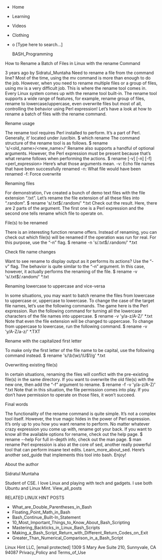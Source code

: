 





















































* Home
* Learning
* Videos
* Clothing
*
  o [Type here to search...]


   BASH_Programming


How to Rename a Batch of Files in Linux with the rename Command

3 years ago
by Sidratul_Muntaha
Need to rename a file from the command line? Most of the time, using the mv
command is more than enough to do the job. However, when you need to rename
multiple files or a group of files, using mv is a very difficult job.
This is where the rename tool comes in. Every Linux system comes up with the
rename tool built-in. The rename tool supports a wide range of features, for
example, rename group of files, rename to lowercase/uppercase, even overwrite
files but most of all, controlling the behavior using Perl expression!
Let’s have a look at how to rename a batch of files with the rename command.

Rename usage

The rename tool requires Perl installed to perform. It’s a part of Perl.
Generally, it’ located under /usr/bin.
$ which rename
The command structure of the rename tool is as follows.
$ rename 's/<old_name>/<new_name>/' <files>
Rename also supports a handful of optional arguments. However, the Perl
expression must be present because that’s what rename follows when performing
the actions.
$ rename [-v] [-n] [-f] <perl_expression> <files>
Here’s what those arguments mean.
-v: Echo file names that have been successfully renamed
-n: What file would have been renamed
-f: Force overwrite

Renaming files

For demonstration, I’ve created a bunch of demo text files with the file
extension “.txt”.
Let’s rename the file extension of all these files into “.random”.
$ rename 's/\.txt$/\.random/' *.txt
Check out the result.
Here, there are 2 parts of the argument. The first one is a Perl expression and
the second one tells rename which file to operate on.

File(s) to be renamed

There is an interesting function rename offers. Instead of renaming, you can
check out which file(s) will be renamed if the operation was run for real. For
this purpose, use the “-n” flag.
$ rename -n 's/\.txt$/\.random/' *.txt

Check file name changes

Want to see rename to display output as it performs its actions? Use the “-v”
flag. The behavior is quite similar to the “-n” argument. In this case,
however, it actually performs the renaming of the file.
$ rename -v 's/\.txt$/\.random/' *.txt

Renaming lowercase to uppercase and vice-versa

In some situations, you may want to batch rename the files from lowercase to
uppercase or, uppercase to lowercase. To change the case of the target file
names, let’s use the following commands.
The game here is the Perl expression. Run the following command for turning all
the lowercase characters of the file names into uppercase.
$ rename -v 'y/a-z/A-Z/' *.txt
Note that even the file extension will be changed to uppercase. To change from
uppercase to lowercase, run the following command.
$ rename -v 'y/A-Z/a-z/' *.TXT

Rename with the capitalized first letter

To make only the first letter of the file name to be capital, use the following
command instead.
$ rename 's/\b(\w)/\U$1/g' *.txt

Overwriting existing file(s)

In certain situations, renaming the files will conflict with the pre-existing
file(s) in the same directory. If you want to overwrite the old file(s) with
the new one, then add the “-f” argument to rename.
$ rename -f -v 'y/a-z/A-Z/' *.txt
Note that in this situation, the file permission comes into play. If you don’t
have permission to operate on those files, it won’t succeed.

Final words

The functionality of the rename command is quite simple. It’s not a complex
tool itself. However, the true magic hides in the power of Perl expression.
It’s only up to you how you want rename to perform. No matter whatever crazy
expression you come up with, rename got your back.
If you want to know all the available options for rename, check out the help
page.
$ rename --help
For full in-depth info, check out the man page.
$ man rename
Perl expression is also at the core of sed, another really powerful tool that
can perform insane text edits. Learn_more_about_sed. Here’s another sed_guide
that implements this tool into bash.
Enjoy!


About the author


Sidratul Muntaha

Student of CSE. I love Linux and playing with tech and gadgets. I use both
Ubuntu and Linux Mint.
View_all_posts

RELATED LINUX HINT POSTS


* What_are_Double_Parentheses_in_Bash
* Floating_Point_Math_in_Bash
* Bash_Continue_Built-In_Statement
* 10_Most_Important_Things_to_Know_About_Bash_Scripting
* Mastering_Backticks_in_Linux_Bash_Scripts
* Making_a_Bash_Script_Return_with_Different_Return_Codes_on_Exit
* Greater_Than_Numerical_Comparison_in_a_Bash_Script

Linux Hint LLC, [email protected]
1309 S Mary Ave Suite 210, Sunnyvale, CA 94087
 Privacy_Policy and Terms_of_Use
